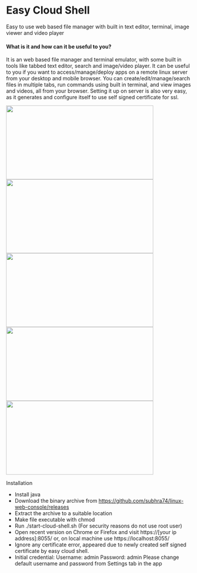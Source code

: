 # Easy Cloud Shell

Easy to use web based file manager with built in text editor, terminal, image viewer and video player

<h4>What is it and how can it be useful to you?</h4>
<p>
It is an web based file manager and terminal emulator, with some built in tools like tabbed text editor, search and image/video player.
It can be useful to you if you want to access/manage/deploy apps on a remote linux server from your desktop and mobile browser. You can create/edit/manage/search files in multiple tabs, 
run commands using built in terminal, and view images and videos, all from your browser. Setting it up on server is also very easy, as it generates and configure itself to use self signed certificate for ssl.
</p>

<p>
<img src="https://static-cdn.osdn.net/thumb/g/5/930/800x600_0.png" width="400" height="200">
<img src="https://static-cdn.osdn.net/thumb/g/5/932/800x600_0.png" width="400" height="200">
<img src="https://static-cdn.osdn.net/thumb/g/5/931/800x600_0.png" width="400" height="200">
<img src="https://static-cdn.osdn.net/thumb/g/5/933/800x600_0.png" width="400" height="200">
<img src="https://static-cdn.osdn.net/thumb/g/5/934/180x135_0.png" width="400" height="200">
</p>

Installation
- Install java
- Download the binary archive from https://github.com/subhra74/linux-web-console/releases
- Extract the archive to a suitable location
- Make file executable with chmod
- Run ./start-cloud-shell.sh (For security reasons do not use root user)
- Open recent version on Chrome or Firefox and visit https://[your ip address]:8055/ or, on local machine use https://localhost:8055/
- Ignore any certificate error, appeared due to newly created self signed certificate by easy cloud shell.
- Initial credential: 
				Username: admin
				Password: admin
  Please change default username and password from Settings tab in the app
  

